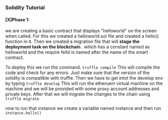 ### Solidity Tutorial

#### [X]Phase 1:
we are creating a basic contract that displays "helloworld" on the screen when called.
For this we created a helloworld.sol file and created a hello() function in it. Then we created a migration file that will <b> stage the deployment task on the blockchain </b>. which has a constant named as helloworld and the require feild is named after the name of the smart contract. 

To deploy this we run the command.
`truffle compile`
This will compile the code and check for any errors. Just make sure that the version of the solidity is compatible with truffle.
Then we have to get intot the develop env by typing
`truffle develop`
This will run the etheruem virtual machine on the machine and we will be provided with some proxy account addresses and private keys. After that we will migrate the changes to the chain using<br>
`truffle migrate`

now to run that instance we create a variable named instance and then run 
`instance.hello()`


